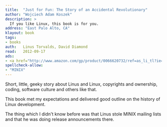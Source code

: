 ```yaml
---
title:	"Just for Fun: The Story of an Accidental Revolutionary"
author: "Wojciech Adam Koszek"
description: >
  If you like Linux, this book is for you.
address: "East Palo Alto, CA"
klayout: book
tags:
- books
auth:	Linus Torvalds, David Diamond
read:	2012-09-17
ads:
- <a href="http://www.amazon.com/gp/product/0066620732/ref=as_li_tl?ie=UTF8&camp=1789&creative=390957&creativeASIN=0066620732&linkCode=as2&tag=wkoszek08-20&linkId=B77RONMGVH72K34J"><img border="0" src="http://ws-na.amazon-adsystem.com/widgets/q?_encoding=UTF8&ASIN=0066620732&Format=_SL160_&ID=AsinImage&MarketPlace=US&ServiceVersion=20070822&WS=1&tag=wkoszek08-20" ></a><img src="http://ir-na.amazon-adsystem.com/e/ir?t=wkoszek08-20&l=as2&o=1&a=0066620732" width="1" height="1" border="0" alt="" style="border:none !important; >margin:0px !important;" />
spellcheck-allow:
- "MINIX"
---
```

Short, little, geeky story about Linus and Linux, copyrights and ownership,
coding, software culture and others like that.

This book met my expectations and delivered good outline on the history of
Linux development.

The thing which I didn't know before was that Linus stole MINIX mailing
lists and that he was doing release announcements there.

